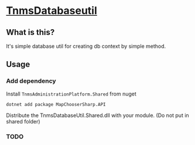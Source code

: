 ﻿# [TnmsDatabaseutil](https://github.com/fltuna/TnmsDatabaseUtil)

## What is this?

It's simple database util for creating db context by simple method.

## Usage

### Add dependency

Install `TnmsAdministrationPlatform.Shared` from nuget

```shell
dotnet add package MapChooserSharp.API
```

Distribute the TnmsDatabaseUtil.Shared.dll with your module. (Do not put in shared folder)

### TODO